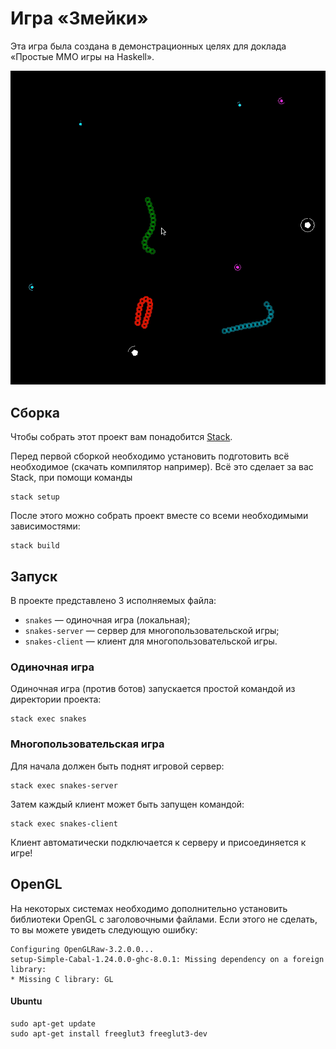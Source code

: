 # Игра «Змейки»

Эта игра была создана в демонстрационных целях для доклада «Простые MMO игры на Haskell».

![Игра «Змейки».](img/snakes.gif)

## Сборка

Чтобы собрать этот проект вам понадобится [Stack](https://docs.haskellstack.org/en/stable/README/#how-to-install).

Перед первой сборкой необходимо установить подготовить всё необходимое (скачать компилятор например).
Всё это сделает за вас Stack, при помощи команды

```
stack setup
```

После этого можно собрать проект вместе со всеми необходимыми зависимостями:

```
stack build
```

## Запуск

В проекте представлено 3 исполняемых файла:
- `snakes` — одиночная игра (локальная);
- `snakes-server` — сервер для многопользовательской игры;
- `snakes-client` — клиент для многопользовательской игры.

### Одиночная игра

Одиночная игра (против ботов) запускается простой командой из директории проекта:

```
stack exec snakes
```

### Многопользовательская игра

Для начала должен быть поднят игровой сервер:

```
stack exec snakes-server
```

Затем каждый клиент может быть запущен командой:

```
stack exec snakes-client
```

Клиент автоматически подключается к серверу и присоединяется к игре!

## OpenGL

На некоторых системах необходимо дополнительно установить библиотеки OpenGL с заголовочными файлами.
Если этого не сделать, то вы можете увидеть следующую ошибку:

```
Configuring OpenGLRaw-3.2.0.0...
setup-Simple-Cabal-1.24.0.0-ghc-8.0.1: Missing dependency on a foreign
library:
* Missing C library: GL
```

#### Ubuntu

```
sudo apt-get update
sudo apt-get install freeglut3 freeglut3-dev
```

